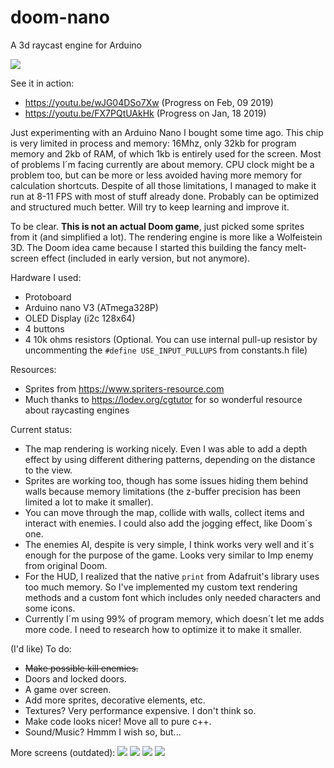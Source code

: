 # doom-nano
A 3d raycast engine for Arduino

![](/images/screen-1.jpg?raw=true)

See it in action:
- https://youtu.be/wJG04DSo7Xw (Progress on Feb, 09 2019)
- https://youtu.be/FX7PQtUAkHk (Progress on Jan, 18 2019)

Just experimenting with an Arduino Nano I bought some time ago. This chip is very limited in process and memory: 16Mhz, only 32kb for program memory and 2kb of RAM, of which 1kb is entirely used for the screen.
Most of problems I´m facing currently are about memory. CPU clock might be a problem too, but can be more or less avoided having more memory for calculation shortcuts.
Despite of all those limitations, I managed to make it run at 8-11 FPS with most of stuff already done. Probably can be optimized and structured much better. Will try to keep learning and improve it.

To be clear. **This is not an actual Doom game**, just picked some sprites from it (and simplified a lot). The rendering engine is more like a Wolfeistein 3D. The Doom idea came because I started this building the fancy melt-screen effect (included in early version, but not anymore).

Hardware I used:
- Protoboard
- Arduino nano V3 (ATmega328P)
- OLED Display (i2c 128x64)
- 4 buttons
- 4 10k ohms resistors (Optional. You can use internal pull-up resistor by uncommenting the `#define USE_INPUT_PULLUPS` from constants.h file)

Resources:
- Sprites from https://www.spriters-resource.com
- Much thanks to https://lodev.org/cgtutor for so wonderful resource about raycasting engines

Current status:
- The map rendering is working nicely. Even I was able to add a depth effect by using different dithering patterns, depending on the distance to the view.
- Sprites are working too, though has some issues hiding them behind walls because memory limitations (the z-buffer precision has been limited a lot to make it smaller).
- You can move through the map, collide with walls, collect items and interact with enemies. I could also add the jogging effect, like Doom´s one.
- The enemies AI, despite is very simple, I think works very well and it´s enough for the purpose of the game. Looks very similar to  Imp enemy from original Doom.
- For the HUD, I realized that the native `print` from Adafruit's library uses too much memory. So I've implemented my custom text rendering methods and a custom font which includes only needed characters and some icons. 
- Currently I´m using 99% of program memory, which doesn´t let me adds more code. I need to research how to optimize it to make it smaller.

(I'd like) To do:
- ~~Make possible kill enemies.~~
- Doors and locked doors.
- A game over screen.
- Add more sprites, decorative elements, etc.
- Textures? Very performance expensive. I don't think so.
- Make code looks nicer! Move all to pure c++.
- Sound/Music? Hmmm I wish so, but...

More screens (outdated):
![](/images/screen-4.jpg?raw=true)
![](/images/screen-5.jpg?raw=true)
![](/images/screen-6.jpg?raw=true)
![](/images/screen-7.jpg?raw=true)
